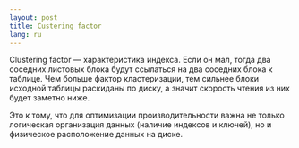 ```yaml
---
layout: post
title: Custering factor 
lang: ru
---
```


Clustering factor — характеристика индекса. Если он мал, тогда два соседних листовых блока будут ссылаться на два соседних блока к таблице. Чем больше фактор кластеризации, тем сильнее блоки исходной таблицы раскиданы по диску, а значит скорость чтения из них будет заметно ниже. 

Это к тому, что для оптимизации производительности важна не только логическая организация данных (наличие индексов и ключей), но и физическое расположение данных на диске. 
